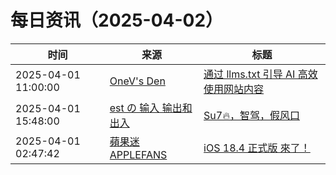 ﻿# 每日资讯（2025-04-02）

|时间|来源|标题|
|---|---|---|
|2025-04-01 11:00:00|[OneV's Den](http://onevcat.com/atom.xml)|[通过 llms.txt 引导 AI 高效使用网站内容](https://onevcat.com/2025/04/llmtxt/)|
|2025-04-01 15:48:00|[est の 输入 输出和出入](https://blog.est.im/rss)|[Su7🔥，智驾，假风口](https://blog.est.im/2025/stderr-02)|
|2025-04-01 02:47:42|[蘋果迷 APPLEFANS](https://applefans.today/feed/)|[iOS 18.4 正式版 來了！](https://applefans.today/2025-04-youtube-video-ios-18-4/)|

